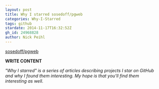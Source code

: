 ```yaml
---
layout: post
title: Why I starred sosedoff/pgweb
categories: Why-I-Starred
tags: github
stardate: 2014-11-17T16:32:52Z
gh_id: 24968828
author: Nick Peihl
---
```


[sosedoff/pgweb](https://github.com/sosedoff/pgweb)

**WRITE CONTENT**

*"Why I starred" is a series of articles describing projects I star on GitHub and why I found them interesting. My hope is that you'll find them interesting as well.*


